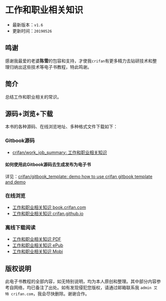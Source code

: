 # 工作和职业相关知识

* 最新版本：`v1.6`
* 更新时间：`20190526`

## 鸣谢

感谢我最爱的老婆**陈雪**的包容和支持，才使我`crifan`有更多精力去钻研技术和整理归纳出这些技术等电子书教程，特此鸣谢。

## 简介

总结工作和职业相关的常识。

## 源码+浏览+下载

本书的各种源码、在线浏览地址、多种格式文件下载如下：

### Gitbook源码

* [crifan/work_job_summary: 工作和职业相关知识](https://github.com/crifan/work_job_summary)

#### 如何使用此Gitbook源码去生成发布为电子书

详见：[crifan/gitbook_template: demo how to use crifan gitbook template and demo](https://github.com/crifan/gitbook_template)

### 在线浏览

* [工作和职业相关知识 book.crifan.com](http://book.crifan.com/books/work_job_summary/website)
* [工作和职业相关知识 crifan.github.io](https://crifan.github.io/work_job_summary/website)

### 离线下载阅读

* [工作和职业相关知识 PDF](http://book.crifan.com/books/work_job_summary/pdf/work_job_summary.pdf)
* [工作和职业相关知识 ePub](http://book.crifan.com/books/work_job_summary/epub/work_job_summary.epub)
* [工作和职业相关知识 Mobi](http://book.crifan.com/books/work_job_summary/mobi/work_job_summary.mobi)

## 版权说明

此电子书教程的全部内容，如无特别说明，均为本人原创和整理。其中部分内容参考自网络，均已备注了出处。如有发现侵犯您版权，请通过邮箱联系我 `admin 艾特 crifan.com`，我会尽快删除。谢谢合作。